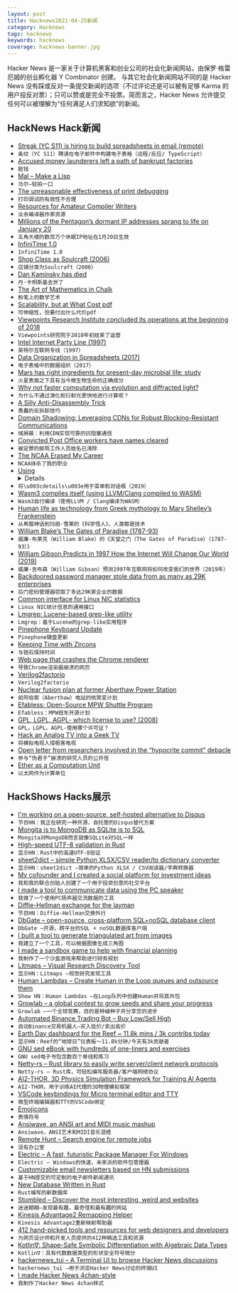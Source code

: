 ```yaml
---
layout: post
title: Hacknews2021-04-25新闻
category: Hacknews
tags: hacknews
keywords: hacknews
coverage: hacknews-banner.jpg
---
```


Hacker News 是一家关于计算机黑客和创业公司的社会化新闻网站，由保罗·格雷厄姆的创业孵化器 Y Combinator 创建。
与其它社会化新闻网站不同的是 Hacker News 没有踩或反对一条提交新闻的选项（不过评论还是可以被有足够 Karma 的用户投反对票）；只可以赞或是完全不投票。简而言之，Hacker News 允许提交任何可以被理解为“任何满足人们求知欲”的新闻。

## HackNews Hack新闻


- [Streak (YC S11) is hiring to build spreadsheets in email (remote)](https://www.streak.com/careers/product-engineer)
- `条纹（YC S11）聘请在电子邮件中构建电子表格（远程/反应/ TypeScript）`
- [Accused money launderers left a path of bankrupt factories](https://newsinteractive.post-gazette.com/ukraine-money-laundering/)
- `脏钱`
- [Mal – Make a Lisp](https://github.com/kanaka/mal)
- `马尔–轻拍一口`
- [The unreasonable effectiveness of print debugging](https://buttondown.email/geoffreylitt/archive/starting-this-newsletter-print-debugging-byoc/)
- `打印调试的有效性不合理`
- [Resources for Amateur Compiler Writers](https://c9x.me/compile/bib/)
- `业余编译器作家资源`
- [Millions of the Pentagon’s dormant IP addresses sprang to life on January 20](https://www.washingtonpost.com/technology/2021/04/24/pentagon-internet-address-mystery/)
- `五角大楼的数百万个休眠IP地址在1月20日生效`
- [InfiniTime 1.0](https://www.pine64.org/2021/04/22/its-time-infinitime-1-0/)
- `InfiniTime 1.0`
- [Shop Class as Soulcraft (2006)](https://www.thenewatlantis.com/publications/shop-class-as-soulcraft)
- `店铺分类为Soulcraft（2006）`
- [Dan Kaminsky has died](https://twitter.com/marcwrogers/status/1385961838735597572)
- `丹·卡明斯基去世了`
- [The Art of Mathematics in Chalk](https://www.scientificamerican.com/article/the-art-of-mathematics-in-chalk/)
- `粉笔上的数学艺术`
- [Scalability, but at What Cost pdf](https://www.usenix.org/system/files/conference/hotos15/hotos15-paper-mcsherry.pdf)
- `可伸缩性，但要付出什么代价pdf`
- [Viewpoints Research Institute concluded its operations at the beginning of 2018](http://www.vpri.org/)
- `Viewpoints研究院于2018年初结束了运营`
- [Intel Internet Party Line (1997)](https://web.archive.org/web/19970419202411/http://www1.intel.com/iaweb/ipl/index.htm)
- `英特尔互联网专线（1997）`
- [Data Organization in Spreadsheets (2017)](https://www.tandfonline.com/doi/full/10.1080/00031305.2017.1375989)
- `电子表格中的数据组织（2017）`
- [Mars has right ingredients for present-day microbial life: study](https://www.brown.edu/news/2021-04-22/subsurface)
- `火星表面之下具有当今微生物生命的正确成分`
- [Why not faster computation via evolution and diffracted light?](https://interconnected.org/home/2021/04/20/computers)
- `为什么不通过演化和衍射光更快地进行计算呢？`
- [A Silly Anti-Disassembly Trick](https://alexomara.com/blog/a-silly-anti-disassembly-trick/)
- `愚蠢的反拆卸技巧`
- [Domain Shadowing: Leveraging CDNs for Robust Blocking-Resistant Communications](https://blog.torproject.org/anti-censorship-domain-shadowing)
- `域屏蔽：利用CDN实现可靠的抗阻塞通信`
- [Convicted Post Office workers have names cleared](https://www.bbc.com/news/business-56859357)
- `被定罪的邮局工作人员姓名已清除`
- [The NCAA Erased My Career](https://www.theplayerstribune.com/posts/brittany-collens-tennis-ncaa-university-of-massachusetts)
- `NCAA抹杀了我的职业`
- [Using <details> for menus and dialogs (2019)](https://css-tricks.com/using-details-for-menus-and-dialogs-is-an-interesting-idea/)
- `将\u003cdetails\u003e用于菜单和对话框（2019）`
- [Wasm3 compiles itself (using LLVM/Clang compiled to WASM)](https://twitter.com/wasm3_engine/status/1384288567627640839)
- `Wasm3自行编译（使用LLVM / Clang编译为WASM）`
- [Human life as technology from Greek mythology to Mary Shelley’s Frankenstein](https://www.laphamsquarterly.org/technology/prometheus-toolbox)
- `从希腊神话到玛丽·雪莱的《科学怪人》，人类都是技术`
- [William Blake’s The Gates of Paradise (1787-93)](https://publicdomainreview.org/collection/william-blakes-the-gates-of-paradise)
- `威廉·布莱克（William Blake）的《天堂之门（The Gates of Paradise）（1787-93）》`
- [William Gibson Predicts in 1997 How the Internet Will Change Our World (2019)](https://www.openculture.com/2019/02/pioneering-sci-fi-author-william-gibson-predicts-in-1997-how-the-internet-will-change-our-world.html)
- `威廉·吉布森（William Gibson）预测1997年互联网将如何改变我们的世界（2019年）`
- [Backdoored password manager stole data from as many as 29K enterprises](https://arstechnica.com/gadgets/2021/04/hackers-backdoor-corporate-password-manager-and-steal-customer-data/?comments=1)
- `后门密码管理器窃取了多达29K家企业的数据`
- [Common interface for Linux NIC statistics](https://people.kernel.org/kuba/common-interface-for-nic-statistics)
- `Linux NIC统计信息的通用接口`
- [Lmgrep: Lucene-based grep-like utility](https://www.jocas.lt/blog/post/intro-to-lucene-grep/)
- `Lmgrep：基于Lucene的grep-like实用程序`
- [Pinephone Keyboard Update](https://forum.pine64.org/showthread.php?tid=13684)
- `Pinephone键盘更新`
- [Keeping Time with Zircons](https://knowablemagazine.org/article/physical-world/2021/keeping-time-zircons)
- `与锆石保持时间`
- [Web page that crashes the Chrome renderer](https://ronsor.github.io/byechrome.html?ok=bye)
- `导致Chrome渲染器崩溃的网页`
- [Verilog2factorio](https://github.com/Redcrafter/verilog2factorio/)
- `Verilog2factorio`
- [Nuclear fusion plan at former Aberthaw Power Station](https://www.bbc.co.uk/news/uk-wales-56872376)
- `前阿伯索（Aberthaw）电站的核聚变计划`
- [Efabless: Open-Source MPW Shuttle Program](https://efabless.com/open_shuttle_program/2)
- `Efabless：MPW班车开源计划`
- [GPL, LGPL, AGPL- which license to use? (2008)](https://www.openshot.org/blog/2008/07/10/gpl-lgpl-agpl-oh-my/)
- `GPL，LGPL，AGPL-使用哪个许可证？ `
- [Hack an Analog TV into a Geek TV](https://spectrum.ieee.org/consumer-electronics/audiovideo/hack-an-analog-tv-into-a-geek-tv)
- `将模拟电视入侵极客电视`
- [Open letter from researchers involved in the “hypocrite commit” debacle](https://lore.kernel.org/lkml/CAK8KejpUVLxmqp026JY7x5GzHU2YJLPU8SzTZUNXU2OXC70ZQQ@mail.gmail.com/T/#u)
- `参与“伪君子”崩溃的研究人员的公开信`
- [Ether as a Computation Unit](https://blog.merwanedrai.com/2021/04/24/ether-as-a-computation-unit.html)
- `以太网作为计算单位`


## HackShows Hacks展示

- [ I'm working on a open-source, self-hosted alternative to Disqus](https://cusdis.com)
- `节目HN：我正在研究一种开源，自托管的Disqus替代方案`
- [ Mongita is to MongoDB as SQLite is to SQL](https://github.com/scottrogowski/mongita)
- `Mongita对MongoDB而言就像SQLite对SQL一样`
- [ High-speed UTF-8 validation in Rust](https://github.com/rusticstuff/simdutf8)
- `显示HN：Rust中的高速UTF-8验证`
- [ sheet2dict – simple Python XLSX/CSV reader/to dictionary converter](https://github.com/Pytlicek/sheet2dict)
- `显示HN：sheet2dict –简单的Python XLSX / CSV阅读器/字典转换器`
- [ My cofounder and I created a social platform for investment ideas](https://info.utradea.com/feed)
- `我和我的联合创始人创建了一个用于投资创意的社交平台`
- [ I made a tool to communicate data using the PC speaker](https://github.com/ggerganov/ggwave/tree/master/examples/r2t2)
- `我做了一个使用PC扬声器交流数据的工具`
- [ Diffie-Hellman exchange for the layman](https://borisreitman.com/privacy.html)
- `节目HN：Diffie-Hellman交换外行`
- [ DbGate – open-source, cross-platform SQL+noSQL database client](https://dbgate.org/)
- `DbGate –开源，跨平台的SQL + noSQL数据库客户端`
- [ I built a tool to generate triangulated art from images](https://github.com/RH12503/Triangula)
- `我建立了一个工具，可以根据图像生成三角图`
- [ I made a sandbox game to help with financial planning](https://simulator.money/)
- `我制作了一个沙盒游戏来帮助进行财务规划`
- [ Litmaps – Visual Research Discovery Tool](https://app.litmaps.co)
- `显示HN：Litmaps –视觉研究发现工具`
- [ Human Lambdas – Create Human in the Loop queues and outsource them](https://humanlambdas.com/)
- `Show HN：Human Lambdas –在Loop队列中创建Human并将其外包`
- [ Growlab – a global contest to grow seeds and share your progress](https://github.com/alexellis/growlab)
- `Growlab –一个全球竞赛，目的是种植种子并分享您的进步`
- [ Automated Binance Trading Bot – Buy Low/Sell High](https://github.com/chrisleekr/binance-trading-bot)
- `自动Binance交易机器人–买入低价/卖出高价`
- [ Earth Day dashboard for the Reef ~ 11.8k mins / 3k contribs today](https://greatreefcensus.org/event/earthday)
- `显示HN：Reef的“地球日”仪表板〜11.8k分钟/今天有3k贡献者`
- [ GNU sed eBook with hundreds of one-liners and exercises](https://learnbyexample.github.io/learn_gnused/introduction.html)
- `GNU sed电子书包含数百个单线和练习`
- [ Netty-rs – Rust library to easily write server/client network protocols](https://gitlab.com/Gelox/netty-rs)
- `Netty-rs – Rust库，可轻松编写服务器/客户端网络协议`
- [ AI2-THOR, 3D Physics Simulation Framework for Training AI Agents](https://github.com/allenai/ai2thor)
- `AI2-THOR，用于训练AI代理的3D物理模拟框架`
- [ VSCode keybindings for Micro terminal editor and TTY](https://github.com/phil294/VSCode-keybindings-for-micro-editor-and-tty)
- `微型终端编辑器和TTY的VSCode绑定`
- [ Emojicons](https://emojicons.netlify.app/)
- `表情符号`
- [ Ansiwave, an ANSI art and MIDI music mashup](https://github.com/oakes/ansiwave)
- `Ansiwave，ANSI艺术和MIDI音乐混搭`
- [ Remote Hunt – Search engine for remote jobs](https://remotehunt.com/no-more-office)
- `没有办公室`
- [ Electric – A fast, futuristic Package Manager For Windows](https://electric.sh)
- `Electric – Windows的快速，未来派的软件包管理器`
- [ Customizable email newsletters based on HN submissions](https://hncustomnewsletters.com/)
- `基于HN提交的可定制的电子邮件新闻通讯`
- [ New Database Written in Rust](https://github.com/sushrut141/DharmaDB)
- `Rust编写的新数据库`
- [ Stumbled – Discover the most interesting, weird and websites](https://stumbled.cc/)
- `迷迷糊糊–发现最有趣，最奇怪和最有趣的网站`
- [ Kinesis Advantage2 Remapping Helper](https://kinesis.vercel.app/)
- `Kinesis Advantage2重新映射帮助器`
- [ 412 hand-picked tools and resources for web designers and developers](https://toolkit.addy.codes/)
- `为网页设计师和开发人员提供的412种精选工具和资源`
- [ Kotlin∇: Shape-Safe Symbolic Differentiation with Algebraic Data Types](https://github.com/breandan/kotlingrad)
- `Kotlin∇：具有代数数据类型的形状安全符号微分`
- [ hackernews_tui – A Terminal UI to browse Hacker News discussions](https://github.com/aome510/hackernews-TUI)
- `hackernews_tui –用于浏览Hacker News讨论的终端UI`
- [ I made Hacker News 4chan-style](https://hnchan.netlify.app)
- `我制作了Hacker News 4chan样式`

